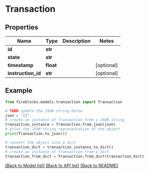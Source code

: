 # Transaction


## Properties

Name | Type | Description | Notes
------------ | ------------- | ------------- | -------------
**id** | **str** |  | 
**state** | **str** |  | 
**timestamp** | **float** |  | [optional] 
**instruction_id** | **str** |  | [optional] 

## Example

```python
from fireblocks.models.transaction import Transaction

# TODO update the JSON string below
json = "{}"
# create an instance of Transaction from a JSON string
transaction_instance = Transaction.from_json(json)
# print the JSON string representation of the object
print(Transaction.to_json())

# convert the object into a dict
transaction_dict = transaction_instance.to_dict()
# create an instance of Transaction from a dict
transaction_from_dict = Transaction.from_dict(transaction_dict)
```
[[Back to Model list]](../README.md#documentation-for-models) [[Back to API list]](../README.md#documentation-for-api-endpoints) [[Back to README]](../README.md)


